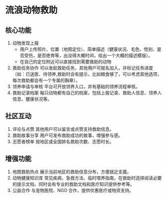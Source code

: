 # 流浪动物救助

## 核心功能

1. 动物发现上报
   - 用户上传照片、位置（地图定位）、简单描述（健康状况、毛色、性别、是否受伤，是否绝育等，出没得大概时间，给出一个大概的描述模版）。
   - 在自己的定位附近可以直接找到需要救助的动物
2. 救助任务协作
   可以发起救助任务，其他用户可报名加入，并标记任务进度（如：已送医、待领养,救助时会有提示，比如粮食够了，可以考虑其他选项，每次救助都会有一个专属的胸章）。
3. 领养申请与审核
   平台可开放领养入口，并有基础的领养流程审核。
4. 救助记录档案
   每只动物都有自己的档案，包括上报记录、救助人信息、领养人信息、健康状况等。

## 社区互动

1. 评论与点赞
   其他用户可以留言或点赞支持救助信息。
2. 救助故事分享
   用户可发布救助成功的故事，增强参与感。
3. 志愿者榜单
   按地区或全国排名救助次数、志愿时长。

## 增强功能

1. 地图救助热点
   展示当前地区的救助信息分布，方便就近支援。
2. 动物健康知识库
   常见疾病、急救方法、临时喂养指南，在救助时选择阅读必要的提示文档，同时会有专业的救助文档和医疗知识提供参考等。
3. 公益合作
   与宠物医院、NGO 合作，提供优惠医疗或物资支持。
